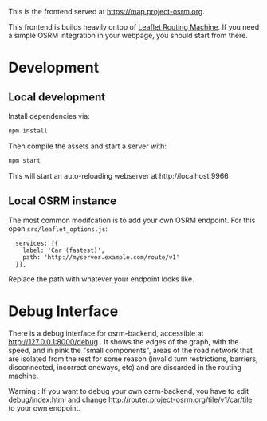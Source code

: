 This is the frontend served at https://map.project-osrm.org.

This frontend is builds heavily ontop of [Leaflet Routing Machine](https://github.com/perliedman/leaflet-routing-machine). If you need a simple OSRM integration in your webpage, you should start from there.

# Development
## Local development

Install dependencies via:

```bash
npm install
```

Then compile the assets and start a server with:

```bash
npm start
```

This will start an auto-reloading webserver at http://localhost:9966

## Local OSRM instance

The most common modifcation is to add your own OSRM endpoint. For this open `src/leaflet_options.js`:

```
  services: [{
    label: 'Car (fastest)',
    path: 'http://myserver.example.com/route/v1'
  }],

```

Replace the path with whatever your endpoint looks like.

# Debug Interface

There is a debug interface for osrm-backend, accessible at http://127.0.0.1:8000/debug .
It shows the edges of the graph, with the speed, and in pink the  "small components",
areas of the road network that are isolated from the rest for some reason
(invalid turn restrictions, barriers, disconnected, incorrect oneways, etc)
and are discarded in the routing machine.

Warning : If you want to debug your own osrm-backend, you have to edit debug/index.html
and change http://router.project-osrm.org/tile/v1/car/tile to your own endpoint.
